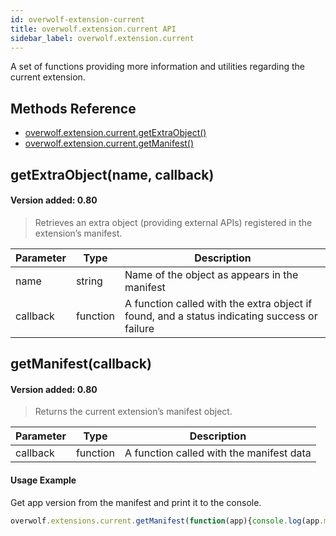 ```yaml
---
id: overwolf-extension-current
title: overwolf.extension.current API
sidebar_label: overwolf.extension.current
---
```


A set of functions providing more information and utilities regarding the current extension.

## Methods Reference

* [overwolf.extension.current.getExtraObject()](#getextraobjectname-callback)
* [overwolf.extension.current.getManifest()](#getmanifestcallback)

## getExtraObject(name, callback)
#### Version added: 0.80

> Retrieves an extra object (providing external APIs) registered in the extension’s manifest.

Parameter | Type       | Description                                                                                    |
--------- | -----------| ---------------------------------------------------------------------------------------------- |
name	  | string     | Name of the object as appears in the manifest                                              |
callback  | function   | A function called with the extra object if found, and a status indicating success or failure  |

## getManifest(callback)
#### Version added: 0.80

> Returns the current extension’s manifest object.

Parameter | Type       | Description                                       |
--------- | -----------| ------------------------------------------------- |
callback  | function   | A function called with the manifest data          |

#### Usage Example

Get app version from the manifest and print it to the console.

```javascript
overwolf.extensions.current.getManifest(function(app){console.log(app.meta.version)})
```


